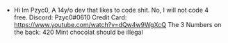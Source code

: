 - Hi Im Pzyc0,
A 14y/o dev that likes to code shit. No, I will not code 4 free. 
Discord: Pzyc0#0610
Credit Card: https://www.youtube.com/watch?v=dQw4w9WgXcQ
The 3 Numbers on the back: 420
Mint chocolat should be illegal

